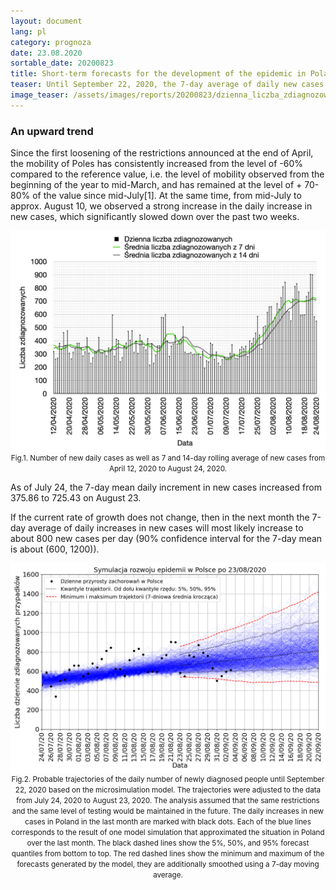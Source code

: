 ```yaml
---
layout: document
lang: pl
category: prognoza
date: 23.08.2020
sortable_date: 20200823
title: Short-term forecasts for the development of the epidemic in Poland after August 23, 2020
teaser: Until September 22, 2020, the 7-day average of daily new cases in Poland may increase to around 800 from the current level of 725.
image_teaser: /assets/images/reports/20200823/dzienna_liczba_zdiagnozowanych_20200823.png
---
```


<h3>An upward trend</h3>

<p>Since the first loosening of the restrictions announced at the end of April, the mobility of Poles has consistently increased from the level of -60% compared to the reference value, i.e. the level of mobility observed from the beginning of the year to mid-March, and has remained at the level of + 70-80% of the value since mid-July[1]. At the same time, from mid-July to approx. August 10, we observed a strong increase in the daily increase in new cases, which significantly slowed down over the past two weeks.</p>
 
<div style="text-align: center">
    <img src="/assets/images/reports/20200823/dzienna_liczba_zdiagnozowanych_20200823.png" style="display: block; margin: 0 auto;"/>
    <small>Fig.1. Number of new daily cases as well as 7 and 14-day rolling average of new cases from April 12, 2020 to August 24, 2020.</small>
</div>

<p>As of July 24, the 7-day mean daily increment in new cases increased from 375.86 to 725.43 on August 23.</p>
<p>If the current rate of growth does not change, then in the next month the 7-day average of daily increases in new cases will most likely increase to about 800 new cases per day (90% confidence interval for the 7-day mean is about (600, 1200)).</p>

<div style="text-align: center">
    <img src="/assets/images/reports/20200823/prognoza_pojedyncze_wiazki_23062020_23082020_pl_backtracking_3q0.6_v4.png" style="display: block; margin: 0 auto;"/>
    <small>Fig.2. Probable trajectories of the daily number of newly diagnosed people until September 22, 2020 based on the microsimulation model. The trajectories were adjusted to the data from July 24, 2020 to August 23, 2020. The analysis assumed that the same restrictions and the same level of testing would be maintained in the future. The daily increases in new cases in Poland in the last month are marked with black dots. Each of the blue lines corresponds to the result of one model simulation that approximated the situation in Poland over the last month. The black dashed lines show the 5%, 50%, and 95% forecast quantiles from bottom to top. The red dashed lines show the minimum and maximum of the forecasts generated by the model, they are additionally smoothed using a 7-day moving average.</small>
</div>